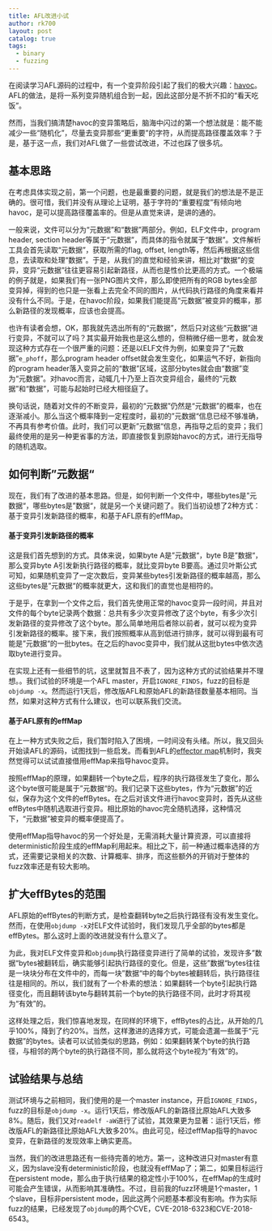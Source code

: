 ```yaml
---
title: AFL改进小试
author: rk700
layout: post
catalog: true
tags:
  - binary
  - fuzzing
---
```


在阅读学习AFL源码的过程中，有一个变异阶段引起了我们的极大兴趣：[havoc](https://rk700.github.io/2018/01/04/afl-mutations/#havoc)。AFL的做法，是将一系列变异随机组合到一起，因此这部分是不折不扣的“看天吃饭”。

然而，当我们搞清楚havoc的变异策略后，脑海中闪过的第一个想法就是：能不能减少一些“随机化”，尽量去变异那些“更重要”的字符，从而提高路径覆盖效率？于是，基于这一点，我们对AFL做了一些尝试改进，不过也踩了很多坑。

## 基本思路

在考虑具体实现之前，第一个问题，也是最重要的问题，就是我们的想法是不是正确的。很可惜，我们并没有从理论上证明，基于字符的“重要程度”有倾向地havoc，是可以提高路径覆盖率的。但是从直觉来讲，是讲的通的。

一般来说，文件可以分为“元数据”和“数据”两部分。例如，ELF文件中，program header, section header等属于“元数据”，而具体的指令就属于“数据”。文件解析工具会首先读取“元数据”，获取所需的flag, offset, length等，然后再根据这些信息，去读取和处理“数据”。于是，从我们的直觉和经验来讲，相比对“数据”的变异，变异“元数据”往往更容易引起新路径，从而也是性价比更高的方式。一个极端的例子就是，如果我们有一张PNG图片文件，那么即使把所有的RGB bytes全部变异掉，得到的也只是一张看上去完全不同的图片，从代码执行路径的角度来看并没有什么不同。于是，在havoc阶段，如果我们能提高“元数据”被变异的概率，那么新路径的发现概率，应该也会提高。

也许有读者会想，OK，那我就先选出所有的“元数据”，然后只对这些“元数据”进行变异，不就可以了吗？其实最开始我也是这么想的，但稍微仔细一思考，就会发现这种方式存在一个很严重的问题：还是以ELF文件为例，如果变异了“元数据”`e_phoff`，那么program header offset就会发生变化，如果运气不好，新指向的program header落入变异之前的“数据”区域，这部分bytes就会由“数据”变为“元数据”。对havoc而言，动辄几十乃至上百次变异组合，最终的“元数据”和“数据”，可能与起始时已经大相径庭了。

换句话说，随着对文件的不断变异，最初的“元数据”仍然是“元数据”的概率，也在逐渐减小。那么当这个概率降到一定程度时，最初的”元数据“信息已经不够准确，不再具有参考价值。此时，我们可以更新”元数据“信息，再指导之后的变异；我们最终使用的是另一种更省事的方法，即直接恢复到原始havoc的方式，进行无指导的随机选取。

## 如何判断”元数据“

现在，我们有了改进的基本思路。但是，如何判断一个文件中，哪些bytes是”元数据“，哪些bytes是”数据“，就是另一个关键问题了。我们当初设想了2种方式：基于变异引发新路径的概率，和基于AFL原有的effMap。

#### 基于变异引发新路径的概率

这是我们首先想到的方式。具体来说，如果byte A是”元数据“，byte B是”数据“，那么变异byte A引发新执行路径的概率，就比变异byte B要高。通过贝叶斯公式可知，如果随机变异了一定次数后，变异某些bytes引发新路径的概率越高，那么这些bytes是”元数据“的概率就更大，这和我们的直觉也是相符的。

于是乎，在拿到一个文件之后，我们首先使用正常的havoc变异一段时间，并且对文件的每个byte记录两个数据：总共有多少次变异修改了这个byte，有多少次引发新路径的变异修改了这个byte。那么简单地用后者除以前者，就可以视为变异引发新路径的概率。接下来，我们按照概率从高到低进行排序，就可以得到最有可能是”元数据“的一批bytes。在之后的havoc变异中，我们就从这批bytes中依次选取byte进行变异。

在实现上还有一些细节的坑，这里就暂且不表了，因为这种方式的试验结果并不理想。。我们试验的环境是一个AFL master，开启`IGNORE_FINDS`，fuzz的目标是`objdump -x`。然而运行1天后，修改版AFL和原始AFL的新路径数量基本相同。当然，如果对这种方式有什么建议，也可以联系我们交流。

#### 基于AFL原有的effMap

在上一种方式失败之后，我们暂时陷入了困境，一时间没有头绪。所以，我又回头开始读AFL的源码，试图找到一些启发。而看到AFL的[effector map](https://rk700.github.io/2018/01/04/afl-mutations/#%E7%94%9F%E6%88%90effector-map)机制时，我突然觉得可以试试直接借用effMap来指导havoc变异。

按照effMap的原理，如果翻转一个byte之后，程序的执行路径发生了变化，那么这个byte很可能是属于”元数据“的。我们记录下这些bytes，作为“元数据”的近似，保存为这个文件的effBytes。在之后对该文件进行havoc变异时，首先从这些effBytes中随机选取进行变异。相比原始的havoc完全随机选择，这种情况下，“元数据”被变异的概率便提高了。

使用effMap指导havoc的另一个好处是，无需消耗大量计算资源，可以直接将deterministic阶段生成的effMap利用起来。相比之下，前一种通过概率选择的方式，还需要记录相关的次数、计算概率、排序，而这些额外的开销对于整体的fuzz效率还是有较大影响。

## 扩大effBytes的范围

AFL原始的effBytes的判断方式，是检查翻转byte之后执行路径有没有发生变化。然而，在使用`objdump -x`对ELF文件试验时，我们发现几乎全部的bytes都是effBytes。那么这时上面的改进就没有什么意义了。

为此，我对ELF文件变异和`objdump`执行路径变异进行了简单的试验，发现许多”数据“bytes被翻转后，确实能够引起执行路径的变化。但是，这些”数据“bytes往往是一块块分布在文件中的，而每一块”数据“中的每个bytes被翻转后，执行路径往往是相同的。所以，我们就有了一个朴素的想法：如果翻转一个byte引起执行路径变化，而且翻转该byte与翻转其前一个byte的执行路径不同，此时才将其视为“有效”的。

这样处理之后，我们惊喜地发现，在同样的环境下，effBytes的占比，从开始的几乎100%，降到了约20%。当然，这样激进的选择方式，可能会遗漏一些属于“元数据”的bytes。读者可以试验类似的思路，例如：如果翻转某个byte的执行路径，与相邻的两个byte的执行路径不同，那么就将这个byte视为“有效”的。

## 试验结果与总结

测试环境与之前相同，我们使用的是一个master instance，开启`IGNORE_FINDS`，fuzz的目标是`objdump -x`。运行1天后，修改版AFL的新路径比原始AFL大致多8%。随后，我们又对`readelf -aW`进行了试验，其效果更为显著：运行1天后，修改版AFL的新路径比原始AFL大致多20%。由此可见，经过effMap指导的havoc变异，在新路径的发现效率上确实更高。

当然，我们的改进思路还有一些待完善的地方。第一，这种改进只对master有意义，因为slave没有deterministic阶段，也就没有effMap了；第二，如果目标运行在persistent mode，那么由于执行结果的稳定性小于100%，在effMap的生成时可能会产生错误，从而影响其准确性。不过，目前我的fuzz环境是1个master，1个slave，目标非persistent mode，因此这两个问题基本都没有影响。作为实际fuzz的结果，已经发现了`objdump`的两个CVE，CVE-2018-6323和CVE-2018-6543。
